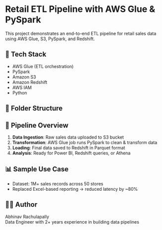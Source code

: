 # Retail ETL Pipeline with AWS Glue & PySpark

This project demonstrates an end-to-end ETL pipeline for retail sales data using AWS Glue, S3, PySpark, and Redshift.

## 🧰 Tech Stack
- AWS Glue (ETL orchestration)
- PySpark
- Amazon S3
- Amazon Redshift
- AWS IAM
- Python

## 📁 Folder Structure


## 🚀 Pipeline Overview

1. **Data Ingestion**: Raw sales data uploaded to S3 bucket
2. **Transformation**: AWS Glue job runs PySpark to clean & transform data
3. **Loading**: Final data saved to Redshift in Parquet format
4. **Analysis**: Ready for Power BI, Redshift queries, or Athena

## 📊 Sample Use Case

- Dataset: 1M+ sales records across 50 stores
- Replaced Excel-based reporting → reduced latency by ~80%

## 🙋‍♂️ Author
Abhinav Rachulapally  
Data Engineer with 2+ years experience in building data pipelines
